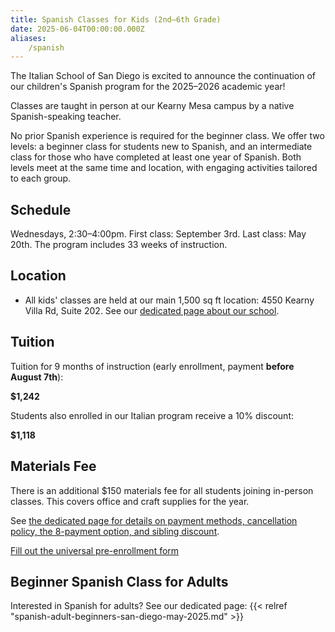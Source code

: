```yaml
---
title: Spanish Classes for Kids (2nd–6th Grade)
date: 2025-06-04T00:00:00.000Z
aliases:
    /spanish
---
```


The Italian School of San Diego is excited to announce the continuation of our children's Spanish program for the 2025–2026 academic year!

Classes are taught in person at our Kearny Mesa campus by a native Spanish-speaking teacher.

No prior Spanish experience is required for the beginner class. We offer two levels: a beginner class for students new to Spanish, and an intermediate class for those who have completed at least one year of Spanish. Both levels meet at the same time and location, with engaging activities tailored to each group.

## Schedule

Wednesdays, 2:30–4:00pm. First class: September 3rd. Last class: May 20th. The program includes 33 weeks of instruction.

## Location

* All kids' classes are held at our main 1,500 sq ft location: 4550 Kearny Villa Rd, Suite 202. See our [dedicated page about our school](/location).

## Tuition

Tuition for 9 months of instruction (early enrollment, payment **before August 7th**):

**$1,242**

Students also enrolled in our Italian program receive a 10% discount:

**$1,118**

## Materials Fee

There is an additional $150 materials fee for all students joining in-person classes. This covers office and craft supplies for the year.

See [the dedicated page for details on payment methods, cancellation policy, the 8-payment option, and sibling discount](/tuition-payment).

<div class="tc">
<a href="https://docs.google.com/forms/d/e/1FAIpQLSd4sac0Y2wdTd9gm2AF1Y9uuVPPyJzHfHEphJPA1iYPkrP43g/viewform?usp=sf_link" class="btn raise">Fill out the universal pre-enrollment form</a>
</div>

## Beginner Spanish Class for Adults

Interested in Spanish for adults? See our dedicated page: {{< relref "spanish-adult-beginners-san-diego-may-2025.md" >}}
